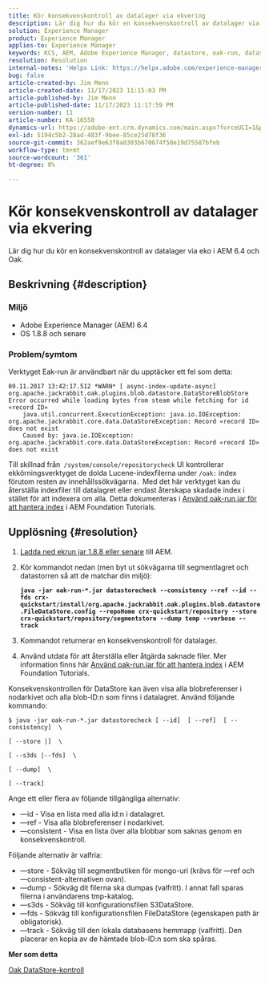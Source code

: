 ```yaml
---
title: Kör konsekvenskontroll av datalager via ekvering
description: Lär dig hur du kör en konsekvenskontroll av datalager via eko i AEM 6.4 och Oak.
solution: Experience Manager
product: Experience Manager
applies-to: Experience Manager
keywords: KCS, AEM, Adobe Experience Manager, datastore, oak-run, datastore consistent check, How To, 6.4
resolution: Resolution
internal-notes: 'Helpx Link: https://helpx.adobe.com/experience-manager/kb/How-to-run-a-datastore-consistency-check-via-oak-run-AEM.html'
bug: false
article-created-by: Jim Menn
article-created-date: 11/17/2023 11:15:03 PM
article-published-by: Jim Menn
article-published-date: 11/17/2023 11:17:59 PM
version-number: 11
article-number: KA-16550
dynamics-url: https://adobe-ent.crm.dynamics.com/main.aspx?forceUCI=1&pagetype=entityrecord&etn=knowledgearticle&id=9bc39e22-9f85-ee11-8179-6045bd006268
exl-id: 5194c5b2-28ad-483f-9bee-85ce25d78f36
source-git-commit: 362aef9e63f8a0303b670074f58e19d75587bfeb
workflow-type: tm+mt
source-wordcount: '361'
ht-degree: 0%

---
```


# Kör konsekvenskontroll av datalager via ekvering


Lär dig hur du kör en konsekvenskontroll av datalager via eko i AEM 6.4 och Oak.

## Beskrivning {#description}


### <b>Miljö</b>

- Adobe Experience Manager (AEM) 6.4
- OS 1.8.8 och senare




### <b>Problem/symtom</b>

Verktyget Eak-run är användbart när du upptäcker ett fel som detta:


```
09.11.2017 13:42:17.512 *WARN* [ async-index-update-async]  org.apache.jackrabbit.oak.plugins.blob.datastore.DataStoreBlobStore Error occurred while loading bytes from steam while fetching for id «record ID»
    java.util.concurrent.ExecutionException: java.io.IOException: org.apache.jackrabbit.core.data.DataStoreException: Record «record ID» does not exist
    Caused by: java.io.IOException: org.apache.jackrabbit.core.data.DataStoreException: Record «record ID» does not exist
```




Till skillnad från` /system/console/repositorycheck` UI kontrollerar ekkörningsverktyget de dolda Lucene-indexfilerna under `/oak:` index förutom resten av innehållssökvägarna.  Med det här verktyget kan du återställa indexfiler till datalagret eller endast återskapa skadade index i stället för att indexera om alla. Detta dokumenteras i [Använd oak-run.jar för att hantera index](https://experienceleague.adobe.com/docs/experience-manager-learn/foundation/administration/use-oak-run-jar-to-manage-indexes.html?lang=en) i AEM Foundation Tutorials.


## Upplösning {#resolution}


1. [Ladda ned ekrun jar 1.8.8 eller senare](https://repo1.maven.org/maven2/org/apache/jackrabbit/oak-run/) till AEM.
2. Kör kommandot nedan (men byt ut sökvägarna till segmentlagret och datastorren så att de matchar din miljö):

   <b>`java -jar oak-run-*.jar datastorecheck --consistency --ref --id --fds crx-quickstart/install/org.apache.jackrabbit.oak.plugins.blob.datastore.FileDataStore.config --repoHome crx-quickstart/repository --store crx-quickstart/repository/segmentstore --dump temp --verbose --track`</b>


3. Kommandot returnerar en konsekvenskontroll för datalager.
4. Använd utdata för att återställa eller åtgärda saknade filer. Mer information finns här [Använd oak-run.jar för att hantera index](https://experienceleague.adobe.com/docs/experience-manager-learn/foundation/administration/use-oak-run-jar-to-manage-indexes.html?lang=en) i AEM Foundation Tutorials.


Konsekvenskontrollen för DataStore kan även visa alla blobreferenser i nodarkivet och alla blob-ID:n som finns i datalagret. Använd följande kommando:

`$ java -jar oak-run-*.jar datastorecheck [ --id]  [ --ref]  [ --consistency]  \`

`[ --store |]  \`

`[ --s3ds |--fds]  \`

`[ --dump]  \`

`[ --track]`

Ange ett eller flera av följande tillgängliga alternativ:

- —id - Visa en lista med alla id:n i datalagret.
- —ref - Visa alla blobreferenser i nodarkivet.
- —consistent - Visa en lista över alla blobbar som saknas genom en konsekvenskontroll.


Följande alternativ är valfria:

- —store - Sökväg till segmentbutiken för mongo-uri (krävs för —ref och —consistent-alternativen ovan).
- —dump - Sökväg dit filerna ska dumpas (valfritt). I annat fall sparas filerna i användarens tmp-katalog.
- —s3ds - Sökväg till konfigurationsfilen S3DataStore.
- —fds - Sökväg till konfigurationsfilen FileDataStore (egenskapen path är obligatorisk).
- —track - Sökväg till den lokala databasens hemmapp (valfritt). Den placerar en kopia av de hämtade blob-ID:n som ska spåras.


<b>Mer som detta</b>

[Oak DataStore-kontroll](https://github.com/apache/jackrabbit-oak/tree/1.8/oak-run#oak-datastore-check)
